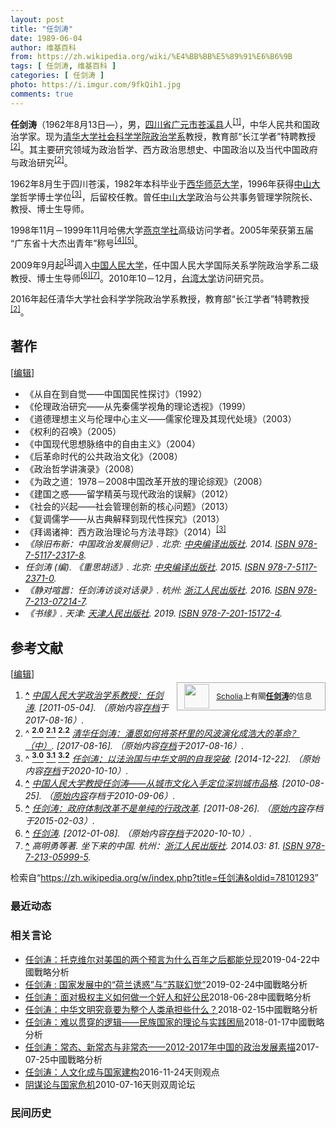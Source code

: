 ```yaml
---
layout: post
title: "任剑涛"
date: 1989-06-04
author: 维基百科
from: https://zh.wikipedia.org/wiki/%E4%BB%BB%E5%89%91%E6%B6%9B
tags: [ 任剑涛, 维基百科 ]
categories: [ 任剑涛 ]
photo: https://i.imgur.com/9fkQih1.jpg
comments: true
---
```

<div class="mw-content-ltr mw-parser-output" lang="zh" dir="ltr"><style data-mw-deduplicate="TemplateStyles:r83732082">.mw-parser-output .infobox-subbox{padding:0;border:none;margin:-3px;width:auto;min-width:100%;font-size:100%;clear:none;float:none;background-color:transparent}.mw-parser-output .infobox-3cols-child{margin:auto}.mw-parser-output .infobox .navbar{font-size:100%}body.skin-minerva .mw-parser-output .infobox-header,body.skin-minerva .mw-parser-output .infobox-subheader,body.skin-minerva .mw-parser-output .infobox-above,body.skin-minerva .mw-parser-output .infobox-title,body.skin-minerva .mw-parser-output .infobox-image,body.skin-minerva .mw-parser-output .infobox-full-data,body.skin-minerva .mw-parser-output .infobox-below{text-align:center}@media screen{html.skin-theme-clientpref-night .mw-parser-output .infobox-full-data:not(.notheme)>div:not(.notheme)[style]{background:#1f1f23!important;color:#f8f9fa}@media screen and (prefers-color-scheme:dark){html.skin-theme-clientpref-os .mw-parser-output .infobox-full-data:not(.notheme) div:not(.notheme){background:#1f1f23!important;color:#f8f9fa}}html.skin-theme-clientpref-night .mw-parser-output .infobox td div:not(.notheme)[style]{background:transparent!important;color:var(--color-base,#202122)}@media screen and (prefers-color-scheme:dark){html.skin-theme-clientpref-os .mw-parser-output .infobox td div:not(.notheme)[style]{background:transparent!important;color:var(--color-base,#202122)}}html.skin-theme-clientpref-night .mw-parser-output .infobox td div.NavHead:not(.notheme)[style]{background:transparent!important}}@media screen and (prefers-color-scheme:dark){html.skin-theme-clientpref-os .mw-parser-output .infobox td div.NavHead:not(.notheme)[style]{background:transparent!important}}@media(min-width:640px){body.skin--responsive .mw-parser-output .infobox-table{display:table!important}body.skin--responsive .mw-parser-output .infobox-table>caption{display:table-caption!important}body.skin--responsive .mw-parser-output .infobox-table>tbody{display:table-row-group}body.skin--responsive .mw-parser-output .infobox-table tr{display:table-row!important}body.skin--responsive .mw-parser-output .infobox-table th,body.skin--responsive .mw-parser-output .infobox-table td{padding-left:inherit;padding-right:inherit}}</style>
<p><b>任剑涛</b>（1962年8月13日<span class="useeditintro" title="Template:BLP editintro">—</span>），男，<a href="/wiki/%E5%9B%9B%E5%B7%9D%E7%9C%81" title="四川省">四川省</a><a href="/wiki/%E5%B9%BF%E5%85%83%E5%B8%82" title="广元市">广元市</a><a href="/wiki/%E8%8B%8D%E6%BA%AA%E5%8E%BF" title="苍溪县">苍溪县</a>人<sup id="cite_ref-中国人民大学政治学系教授：任剑涛_1-0" class="reference"><a href="#cite_note-中国人民大学政治学系教授：任剑涛-1"><span class="cite-bracket">[</span>1<span class="cite-bracket">]</span></a></sup>，中华人民共和国政治学家。现为<a href="/wiki/%E6%B8%85%E5%8D%8E%E5%A4%A7%E5%AD%A6" title="清华大学">清华大学</a><a href="/wiki/%E6%B8%85%E5%8D%8E%E5%A4%A7%E5%AD%A6%E7%A4%BE%E4%BC%9A%E7%A7%91%E5%AD%A6%E5%AD%A6%E9%99%A2" title="清华大学社会科学学院">社会科学学院</a><a href="/wiki/%E6%B8%85%E5%8D%8E%E5%A4%A7%E5%AD%A6%E6%94%BF%E6%B2%BB%E5%AD%A6%E7%B3%BB" title="清华大学政治学系">政治学系</a>教授，教育部“长江学者”特聘教授<sup id="cite_ref-清华任剑涛：潘恩如何将茶杯里的风波演化成浩大的革命？（中）_2-0" class="reference"><a href="#cite_note-清华任剑涛：潘恩如何将茶杯里的风波演化成浩大的革命？（中）-2"><span class="cite-bracket">[</span>2<span class="cite-bracket">]</span></a></sup>。其主要研究领域为政治哲学、西方政治思想史、中国政治以及当代中国政府与政治研究<sup id="cite_ref-清华任剑涛：潘恩如何将茶杯里的风波演化成浩大的革命？（中）_2-1" class="reference"><a href="#cite_note-清华任剑涛：潘恩如何将茶杯里的风波演化成浩大的革命？（中）-2"><span class="cite-bracket">[</span>2<span class="cite-bracket">]</span></a></sup>。
</p>
<div class="mw-heading mw-heading2"></div>
<p>1962年8月生于四川苍溪，1982年本科毕业于<a href="/wiki/%E8%A5%BF%E5%8D%8E%E5%B8%88%E8%8C%83%E5%A4%A7%E5%AD%A6" title="西华师范大学">西华师范大学</a>，1996年获得<a href="/wiki/%E4%B8%AD%E5%B1%B1%E5%A4%A7%E5%AD%A6" title="中山大学">中山大学</a>哲学博士学位<sup id="cite_ref-任剑涛：以法治国与中华文明的自我突破_3-0" class="reference"><a href="#cite_note-任剑涛：以法治国与中华文明的自我突破-3"><span class="cite-bracket">[</span>3<span class="cite-bracket">]</span></a></sup>，后留校任教。曾任<a href="/wiki/%E4%B8%AD%E5%B1%B1%E5%A4%A7%E5%AD%A6" title="中山大学">中山大学</a>政治与公共事务管理学院院长、教授、博士生导师。
</p><p>1998年11月－1999年11月哈佛大学<a href="/wiki/%E5%93%88%E4%BD%9B%E7%87%95%E4%BA%AC%E5%AD%A6%E7%A4%BE" title="哈佛燕京学社">燕京学社</a>高级访问学者。2005年荣获第五届“广东省十大杰出青年”称号<sup id="cite_ref-中国人民大学教授任剑涛——从城市文化入手定位深圳城市品格_4-0" class="reference"><a href="#cite_note-中国人民大学教授任剑涛——从城市文化入手定位深圳城市品格-4"><span class="cite-bracket">[</span>4<span class="cite-bracket">]</span></a></sup><sup id="cite_ref-任剑涛：政府体制改革不是单纯的行政改革_5-0" class="reference"><a href="#cite_note-任剑涛：政府体制改革不是单纯的行政改革-5"><span class="cite-bracket">[</span>5<span class="cite-bracket">]</span></a></sup>。
</p><p>2009年9月起<sup id="cite_ref-任剑涛：以法治国与中华文明的自我突破_3-1" class="reference"><a href="#cite_note-任剑涛：以法治国与中华文明的自我突破-3"><span class="cite-bracket">[</span>3<span class="cite-bracket">]</span></a></sup>调入<a href="/wiki/%E4%B8%AD%E5%9B%BD%E4%BA%BA%E6%B0%91%E5%A4%A7%E5%AD%A6" title="中国人民大学">中国人民大学</a>，任中国人民大学国际关系学院政治学系二级教授、博士生导师<sup id="cite_ref-任剑涛_6-0" class="reference"><a href="#cite_note-任剑涛-6"><span class="cite-bracket">[</span>6<span class="cite-bracket">]</span></a></sup><sup id="cite_ref-7" class="reference"><a href="#cite_note-7"><span class="cite-bracket">[</span>7<span class="cite-bracket">]</span></a></sup>。2010年10－12月，<a href="/wiki/%E5%9C%8B%E7%AB%8B%E8%87%BA%E7%81%A3%E5%A4%A7%E5%AD%B8" title="國立臺灣大學">台湾大学</a>访问研究员。
</p><p>2016年起任清华大学社会科学学院政治学系教授，教育部“长江学者”特聘教授<sup id="cite_ref-清华任剑涛：潘恩如何将茶杯里的风波演化成浩大的革命？（中）_2-2" class="reference"><a href="#cite_note-清华任剑涛：潘恩如何将茶杯里的风波演化成浩大的革命？（中）-2"><span class="cite-bracket">[</span>2<span class="cite-bracket">]</span></a></sup>。
</p>
<div class="mw-heading mw-heading2"><h2 id="著作"><span id=".E8.91.97.E4.BD.9C"></span>著作</h2><span class="mw-editsection"><span class="mw-editsection-bracket">[</span><a href="/w/index.php?title=%E4%BB%BB%E5%89%91%E6%B6%9B&amp;action=edit&amp;section=2" title="编辑章节：著作"><span>编辑</span></a><span class="mw-editsection-bracket">]</span></span></div>
<ul><li>《从自在到自觉——中国国民性探讨》（1992）</li>
<li>《伦理政治研究——从先秦儒学视角的理论透视》（1999）</li>
<li>《道德理想主义与伦理中心主义——儒家伦理及其现代处境》（2003）</li>
<li>《权利的召唤》（2005）</li>
<li>《中国现代思想脉络中的自由主义》（2004）</li>
<li>《后革命时代的公共政治文化》（2008）</li>
<li>《政治哲学讲演录》（2008）</li>
<li>《为政之道：1978－2008中国改革开放的理论综观》（2008）</li>
<li>《建国之惑——留学精英与现代政治的误解》（2012）</li>
<li>《社会的兴起——社会管理创新的核心问题》（2013）</li>
<li>《复调儒学——从古典解释到现代性探究》（2013）</li>
<li>《拜谒诸神：西方政治理论与方法寻踪》（2014）<sup id="cite_ref-任剑涛：以法治国与中华文明的自我突破_3-2" class="reference"><a href="#cite_note-任剑涛：以法治国与中华文明的自我突破-3"><span class="cite-bracket">[</span>3<span class="cite-bracket">]</span></a></sup></li>
<li><cite class="citation book">《除旧布新：中国政治发展侧记》. 北京: <a href="/wiki/%E4%B8%AD%E5%A4%AE%E7%BC%96%E8%AF%91%E5%87%BA%E7%89%88%E7%A4%BE" class="mw-redirect" title="中央编译出版社">中央编译出版社</a>. 2014. <a href="/wiki/Special:%E7%BD%91%E7%BB%9C%E4%B9%A6%E6%BA%90/978-7-5117-2317-8" title="Special:网络书源/978-7-5117-2317-8"><span title="国际标准书号">ISBN</span>&nbsp;978-7-5117-2317-8</a>.</cite><span title="ctx_ver=Z39.88-2004&amp;rfr_id=info%3Asid%2Fzh.wikipedia.org%3A%E4%BB%BB%E5%89%91%E6%B6%9B&amp;rft.btitle=%E3%80%8A%E9%99%A4%E6%97%A7%E5%B8%83%E6%96%B0%EF%BC%9A%E4%B8%AD%E5%9B%BD%E6%94%BF%E6%B2%BB%E5%8F%91%E5%B1%95%E4%BE%A7%E8%AE%B0%E3%80%8B&amp;rft.date=2014&amp;rft.genre=book&amp;rft.isbn=978-7-5117-2317-8&amp;rft.place=%E5%8C%97%E4%BA%AC&amp;rft.pub=%E4%B8%AD%E5%A4%AE%E7%BC%96%E8%AF%91%E5%87%BA%E7%89%88%E7%A4%BE&amp;rft_val_fmt=info%3Aofi%2Ffmt%3Akev%3Amtx%3Abook" class="Z3988"><span style="display:none;">&nbsp;</span></span></li>
<li><cite class="citation book">任剑涛 (编). 《重思胡适》. 北京: <a href="/wiki/%E4%B8%AD%E5%A4%AE%E7%BC%96%E8%AF%91%E5%87%BA%E7%89%88%E7%A4%BE" class="mw-redirect" title="中央编译出版社">中央编译出版社</a>. 2015. <a href="/wiki/Special:%E7%BD%91%E7%BB%9C%E4%B9%A6%E6%BA%90/978-7-5117-2371-0" title="Special:网络书源/978-7-5117-2371-0"><span title="国际标准书号">ISBN</span>&nbsp;978-7-5117-2371-0</a>.</cite><span title="ctx_ver=Z39.88-2004&amp;rfr_id=info%3Asid%2Fzh.wikipedia.org%3A%E4%BB%BB%E5%89%91%E6%B6%9B&amp;rft.au=%E4%BB%BB%E5%89%91%E6%B6%9B&amp;rft.btitle=%E3%80%8A%E9%87%8D%E6%80%9D%E8%83%A1%E9%80%82%E3%80%8B&amp;rft.date=2015&amp;rft.genre=book&amp;rft.isbn=978-7-5117-2371-0&amp;rft.place=%E5%8C%97%E4%BA%AC&amp;rft.pub=%E4%B8%AD%E5%A4%AE%E7%BC%96%E8%AF%91%E5%87%BA%E7%89%88%E7%A4%BE&amp;rft_val_fmt=info%3Aofi%2Ffmt%3Akev%3Amtx%3Abook" class="Z3988"><span style="display:none;">&nbsp;</span></span></li>
<li><cite class="citation book">《静对喧嚣：任剑涛访谈对话录》. 杭州: <a href="/wiki/%E6%B5%99%E6%B1%9F%E4%BA%BA%E6%B0%91%E5%87%BA%E7%89%88%E7%A4%BE" title="浙江人民出版社">浙江人民出版社</a>. 2016. <a href="/wiki/Special:%E7%BD%91%E7%BB%9C%E4%B9%A6%E6%BA%90/978-7-213-07214-7" title="Special:网络书源/978-7-213-07214-7"><span title="国际标准书号">ISBN</span>&nbsp;978-7-213-07214-7</a>.</cite><span title="ctx_ver=Z39.88-2004&amp;rfr_id=info%3Asid%2Fzh.wikipedia.org%3A%E4%BB%BB%E5%89%91%E6%B6%9B&amp;rft.btitle=%E3%80%8A%E9%9D%99%E5%AF%B9%E5%96%A7%E5%9A%A3%EF%BC%9A%E4%BB%BB%E5%89%91%E6%B6%9B%E8%AE%BF%E8%B0%88%E5%AF%B9%E8%AF%9D%E5%BD%95%E3%80%8B&amp;rft.date=2016&amp;rft.genre=book&amp;rft.isbn=978-7-213-07214-7&amp;rft.place=%E6%9D%AD%E5%B7%9E&amp;rft.pub=%E6%B5%99%E6%B1%9F%E4%BA%BA%E6%B0%91%E5%87%BA%E7%89%88%E7%A4%BE&amp;rft_val_fmt=info%3Aofi%2Ffmt%3Akev%3Amtx%3Abook" class="Z3988"><span style="display:none;">&nbsp;</span></span></li>
<li><cite class="citation book">《书缘》. 天津: <a href="/wiki/%E5%A4%A9%E6%B4%A5%E4%BA%BA%E6%B0%91%E5%87%BA%E7%89%88%E7%A4%BE" title="天津人民出版社">天津人民出版社</a>. 2019. <a href="/wiki/Special:%E7%BD%91%E7%BB%9C%E4%B9%A6%E6%BA%90/978-7-201-15172-4" title="Special:网络书源/978-7-201-15172-4"><span title="国际标准书号">ISBN</span>&nbsp;978-7-201-15172-4</a>.</cite><span title="ctx_ver=Z39.88-2004&amp;rfr_id=info%3Asid%2Fzh.wikipedia.org%3A%E4%BB%BB%E5%89%91%E6%B6%9B&amp;rft.btitle=%E3%80%8A%E4%B9%A6%E7%BC%98%E3%80%8B&amp;rft.date=2019&amp;rft.genre=book&amp;rft.isbn=978-7-201-15172-4&amp;rft.place=%E5%A4%A9%E6%B4%A5&amp;rft.pub=%E5%A4%A9%E6%B4%A5%E4%BA%BA%E6%B0%91%E5%87%BA%E7%89%88%E7%A4%BE&amp;rft_val_fmt=info%3Aofi%2Ffmt%3Akev%3Amtx%3Abook" class="Z3988"><span style="display:none;">&nbsp;</span></span></li></ul>
<div class="mw-heading mw-heading2"><h2 id="参考文献"><span id=".E5.8F.82.E8.80.83.E6.96.87.E7.8C.AE"></span>参考文献</h2><span class="mw-editsection"><span class="mw-editsection-bracket">[</span><a href="/w/index.php?title=%E4%BB%BB%E5%89%91%E6%B6%9B&amp;action=edit&amp;section=3" title="编辑章节：参考文献"><span>编辑</span></a><span class="mw-editsection-bracket">]</span></span></div>
<style data-mw-deduplicate="TemplateStyles:r82655521">.mw-parser-output .side-box{margin:4px 0;box-sizing:border-box;border:1px solid #aaa;font-size:88%;line-height:1.25em;background-color:#f9f9f9;display:flow-root}.mw-parser-output .side-box-abovebelow,.mw-parser-output .side-box-text{padding:0.25em 0.9em}.mw-parser-output .side-box-image{padding:2px 0 2px 0.9em;text-align:center}.mw-parser-output .side-box-imageright{padding:2px 0.9em 2px 0;text-align:center}@media(min-width:500px){.mw-parser-output .side-box-flex{display:flex;align-items:center}.mw-parser-output .side-box-text{flex:1}}@media(min-width:720px){.mw-parser-output .side-box{width:238px}.mw-parser-output .side-box-right{clear:right;float:right;margin-left:1em}.mw-parser-output .side-box-left{margin-right:1em}}</style><div class="side-box metadata side-box-right"><style data-mw-deduplicate="TemplateStyles:r82655520">.mw-parser-output .plainlist ol,.mw-parser-output .plainlist ul{line-height:inherit;list-style:none;margin:0;padding:0}.mw-parser-output .plainlist ol li,.mw-parser-output .plainlist ul li{margin-bottom:0}</style>
<div class="side-box-flex">
<div class="side-box-image"><span class="noviewer" typeof="mw:File"><span><img alt="" src="//upload.wikimedia.org/wikipedia/commons/thumb/3/32/Scholia_logo.svg/40px-Scholia_logo.svg.png" decoding="async" width="40" height="39" class="mw-file-element" srcset="//upload.wikimedia.org/wikipedia/commons/thumb/3/32/Scholia_logo.svg/60px-Scholia_logo.svg.png 1.5x, //upload.wikimedia.org/wikipedia/commons/thumb/3/32/Scholia_logo.svg/80px-Scholia_logo.svg.png 2x" data-file-width="107" data-file-height="104"></span></span></div>
<div class="side-box-text plainlist"><a href="https://www.wikidata.org/wiki/Wikidata:Scholia/zh" class="extiw" title="d:Wikidata:Scholia/zh">Scholia</a>上有關<b><a href="https://iw.toolforge.org/scholia/author/Q20062619" class="extiw" title="toolforge:scholia/author/Q20062619">任剑涛</a></b>的信息</div></div>
</div>
<div class="reflist" style="list-style-type: decimal;">
<ol class="references">
<li id="cite_note-中国人民大学政治学系教授：任剑涛-1"><span class="mw-cite-backlink"><b><a href="#cite_ref-中国人民大学政治学系教授：任剑涛_1-0">^</a></b></span> <span class="reference-text"><cite class="citation web"><a rel="nofollow" class="external text" href="http://edu.qq.com/a/20110503/000035.htm">中国人民大学政治学系教授：任剑涛</a>.  <span class="reference-accessdate"> [<span class="nowrap">2011-05-04</span>]</span>. （原始内容<a rel="nofollow" class="external text" href="https://web.archive.org/web/20170816152422/http://edu.qq.com/a/20110503/000035.htm">存档</a>于2017-08-16）.</cite><span title="ctx_ver=Z39.88-2004&amp;rfr_id=info%3Asid%2Fzh.wikipedia.org%3A%E4%BB%BB%E5%89%91%E6%B6%9B&amp;rft.btitle=%E4%B8%AD%E5%9B%BD%E4%BA%BA%E6%B0%91%E5%A4%A7%E5%AD%A6%E6%94%BF%E6%B2%BB%E5%AD%A6%E7%B3%BB%E6%95%99%E6%8E%88%EF%BC%9A%E4%BB%BB%E5%89%91%E6%B6%9B&amp;rft.genre=unknown&amp;rft_id=http%3A%2F%2Fedu.qq.com%2Fa%2F20110503%2F000035.htm&amp;rft_val_fmt=info%3Aofi%2Ffmt%3Akev%3Amtx%3Abook" class="Z3988"><span style="display:none;">&nbsp;</span></span></span>
</li>
<li id="cite_note-清华任剑涛：潘恩如何将茶杯里的风波演化成浩大的革命？（中）-2"><span class="mw-cite-backlink">^ <a href="#cite_ref-清华任剑涛：潘恩如何将茶杯里的风波演化成浩大的革命？（中）_2-0"><sup><b>2.0</b></sup></a> <a href="#cite_ref-清华任剑涛：潘恩如何将茶杯里的风波演化成浩大的革命？（中）_2-1"><sup><b>2.1</b></sup></a> <a href="#cite_ref-清华任剑涛：潘恩如何将茶杯里的风波演化成浩大的革命？（中）_2-2"><sup><b>2.2</b></sup></a></span> <span class="reference-text"><cite class="citation web"><a rel="nofollow" class="external text" href="http://news.ifeng.com/a/20170816/51653623_0.shtml">清华任剑涛：潘恩如何将茶杯里的风波演化成浩大的革命？（中）</a>.  <span class="reference-accessdate"> [<span class="nowrap">2017-08-16</span>]</span>. （原始内容<a rel="nofollow" class="external text" href="https://web.archive.org/web/20170816152138/http://news.ifeng.com/a/20170816/51653623_0.shtml">存档</a>于2017-08-16）.</cite><span title="ctx_ver=Z39.88-2004&amp;rfr_id=info%3Asid%2Fzh.wikipedia.org%3A%E4%BB%BB%E5%89%91%E6%B6%9B&amp;rft.btitle=%E6%B8%85%E5%8D%8E%E4%BB%BB%E5%89%91%E6%B6%9B%EF%BC%9A%E6%BD%98%E6%81%A9%E5%A6%82%E4%BD%95%E5%B0%86%E8%8C%B6%E6%9D%AF%E9%87%8C%E7%9A%84%E9%A3%8E%E6%B3%A2%E6%BC%94%E5%8C%96%E6%88%90%E6%B5%A9%E5%A4%A7%E7%9A%84%E9%9D%A9%E5%91%BD%EF%BC%9F%EF%BC%88%E4%B8%AD%EF%BC%89&amp;rft.genre=unknown&amp;rft_id=http%3A%2F%2Fnews.ifeng.com%2Fa%2F20170816%2F51653623_0.shtml&amp;rft_val_fmt=info%3Aofi%2Ffmt%3Akev%3Amtx%3Abook" class="Z3988"><span style="display:none;">&nbsp;</span></span></span>
</li>
<li id="cite_note-任剑涛：以法治国与中华文明的自我突破-3"><span class="mw-cite-backlink">^ <a href="#cite_ref-任剑涛：以法治国与中华文明的自我突破_3-0"><sup><b>3.0</b></sup></a> <a href="#cite_ref-任剑涛：以法治国与中华文明的自我突破_3-1"><sup><b>3.1</b></sup></a> <a href="#cite_ref-任剑涛：以法治国与中华文明的自我突破_3-2"><sup><b>3.2</b></sup></a></span> <span class="reference-text"><cite class="citation web"><a rel="nofollow" class="external text" href="http://theory.gmw.cn/2014-12/22/content_14254494.htm">任剑涛：以法治国与中华文明的自我突破</a>.  <span class="reference-accessdate"> [<span class="nowrap">2014-12-22</span>]</span>. （原始内容<a rel="nofollow" class="external text" href="https://web.archive.org/web/20201010014230/http://theory.gmw.cn/2014-12/22/content_14254494.htm">存档</a>于2020-10-10）.</cite><span title="ctx_ver=Z39.88-2004&amp;rfr_id=info%3Asid%2Fzh.wikipedia.org%3A%E4%BB%BB%E5%89%91%E6%B6%9B&amp;rft.btitle=%E4%BB%BB%E5%89%91%E6%B6%9B%EF%BC%9A%E4%BB%A5%E6%B3%95%E6%B2%BB%E5%9B%BD%E4%B8%8E%E4%B8%AD%E5%8D%8E%E6%96%87%E6%98%8E%E7%9A%84%E8%87%AA%E6%88%91%E7%AA%81%E7%A0%B4&amp;rft.genre=unknown&amp;rft_id=http%3A%2F%2Ftheory.gmw.cn%2F2014-12%2F22%2Fcontent_14254494.htm&amp;rft_val_fmt=info%3Aofi%2Ffmt%3Akev%3Amtx%3Abook" class="Z3988"><span style="display:none;">&nbsp;</span></span></span>
</li>
<li id="cite_note-中国人民大学教授任剑涛——从城市文化入手定位深圳城市品格-4"><span class="mw-cite-backlink"><b><a href="#cite_ref-中国人民大学教授任剑涛——从城市文化入手定位深圳城市品格_4-0">^</a></b></span> <span class="reference-text"><cite class="citation web"><a rel="nofollow" class="external text" href="https://web.archive.org/web/20100906144515/http://sztqb.sznews.com/html/2010-08/25/content_1206608.htm">中国人民大学教授任剑涛——从城市文化入手定位深圳城市品格</a>.  <span class="reference-accessdate"> [<span class="nowrap">2010-08-25</span>]</span>. （<a rel="nofollow" class="external text" href="http://sztqb.sznews.com/html/2010-08/25/content_1206608.htm">原始内容</a>存档于2010-09-06）.</cite><span title="ctx_ver=Z39.88-2004&amp;rfr_id=info%3Asid%2Fzh.wikipedia.org%3A%E4%BB%BB%E5%89%91%E6%B6%9B&amp;rft.btitle=%E4%B8%AD%E5%9B%BD%E4%BA%BA%E6%B0%91%E5%A4%A7%E5%AD%A6%E6%95%99%E6%8E%88%E4%BB%BB%E5%89%91%E6%B6%9B%E2%80%94%E2%80%94%E4%BB%8E%E5%9F%8E%E5%B8%82%E6%96%87%E5%8C%96%E5%85%A5%E6%89%8B%E5%AE%9A%E4%BD%8D%E6%B7%B1%E5%9C%B3%E5%9F%8E%E5%B8%82%E5%93%81%E6%A0%BC&amp;rft.genre=unknown&amp;rft_id=http%3A%2F%2Fsztqb.sznews.com%2Fhtml%2F2010-08%2F25%2Fcontent_1206608.htm&amp;rft_val_fmt=info%3Aofi%2Ffmt%3Akev%3Amtx%3Abook" class="Z3988"><span style="display:none;">&nbsp;</span></span></span>
</li>
<li id="cite_note-任剑涛：政府体制改革不是单纯的行政改革-5"><span class="mw-cite-backlink"><b><a href="#cite_ref-任剑涛：政府体制改革不是单纯的行政改革_5-0">^</a></b></span> <span class="reference-text"><cite class="citation web"><a rel="nofollow" class="external text" href="https://web.archive.org/web/20150203120017/http://www.chinareform.net/special_detail.php?id=359">任剑涛：政府体制改革不是单纯的行政改革</a>.  <span class="reference-accessdate"> [<span class="nowrap">2011-08-26</span>]</span>. （<a rel="nofollow" class="external text" href="http://www.chinareform.net/special_detail.php?id=359">原始内容</a>存档于2015-02-03）.</cite><span title="ctx_ver=Z39.88-2004&amp;rfr_id=info%3Asid%2Fzh.wikipedia.org%3A%E4%BB%BB%E5%89%91%E6%B6%9B&amp;rft.btitle=%E4%BB%BB%E5%89%91%E6%B6%9B%EF%BC%9A%E6%94%BF%E5%BA%9C%E4%BD%93%E5%88%B6%E6%94%B9%E9%9D%A9%E4%B8%8D%E6%98%AF%E5%8D%95%E7%BA%AF%E7%9A%84%E8%A1%8C%E6%94%BF%E6%94%B9%E9%9D%A9&amp;rft.genre=unknown&amp;rft_id=http%3A%2F%2Fwww.chinareform.net%2Fspecial_detail.php%3Fid%3D359&amp;rft_val_fmt=info%3Aofi%2Ffmt%3Akev%3Amtx%3Abook" class="Z3988"><span style="display:none;">&nbsp;</span></span></span>
</li>
<li id="cite_note-任剑涛-6"><span class="mw-cite-backlink"><b><a href="#cite_ref-任剑涛_6-0">^</a></b></span> <span class="reference-text"><cite class="citation web"><a rel="nofollow" class="external text" href="http://economy.caixin.com/2011/9393/100323792/">任剑涛</a>.  <span class="reference-accessdate"> [<span class="nowrap">2012-01-08</span>]</span>. （原始内容<a rel="nofollow" class="external text" href="https://web.archive.org/web/20201010014234/http://economy.caixin.com/2011/9393/100323792/">存档</a>于2020-10-10）.</cite><span title="ctx_ver=Z39.88-2004&amp;rfr_id=info%3Asid%2Fzh.wikipedia.org%3A%E4%BB%BB%E5%89%91%E6%B6%9B&amp;rft.btitle=%E4%BB%BB%E5%89%91%E6%B6%9B&amp;rft.genre=unknown&amp;rft_id=http%3A%2F%2Feconomy.caixin.com%2F2011%2F9393%2F100323792%2F&amp;rft_val_fmt=info%3Aofi%2Ffmt%3Akev%3Amtx%3Abook" class="Z3988"><span style="display:none;">&nbsp;</span></span></span>
</li>
<li id="cite_note-7"><span class="mw-cite-backlink"><b><a href="#cite_ref-7">^</a></b></span> <span class="reference-text"><cite class="citation book">高明勇等著. 坐下来的中国. 杭州：<a href="/wiki/%E6%B5%99%E6%B1%9F%E4%BA%BA%E6%B0%91%E5%87%BA%E7%89%88%E7%A4%BE" title="浙江人民出版社">浙江人民出版社</a>. 2014.03: 81. <a href="/wiki/Special:%E7%BD%91%E7%BB%9C%E4%B9%A6%E6%BA%90/978-7-213-05999-5" title="Special:网络书源/978-7-213-05999-5"><span title="国际标准书号">ISBN</span>&nbsp;978-7-213-05999-5</a>.</cite><span title="ctx_ver=Z39.88-2004&amp;rfr_id=info%3Asid%2Fzh.wikipedia.org%3A%E4%BB%BB%E5%89%91%E6%B6%9B&amp;rft.au=%E9%AB%98%E6%98%8E%E5%8B%87%E7%AD%89%E8%91%97&amp;rft.btitle=%E5%9D%90%E4%B8%8B%E6%9D%A5%E7%9A%84%E4%B8%AD%E5%9B%BD&amp;rft.genre=book&amp;rft.isbn=978-7-213-05999-5&amp;rft.pages=81&amp;rft.pub=%E6%9D%AD%E5%B7%9E%EF%BC%9A%E6%B5%99%E6%B1%9F%E4%BA%BA%E6%B0%91%E5%87%BA%E7%89%88%E7%A4%BE&amp;rft_val_fmt=info%3Aofi%2Ffmt%3Akev%3Amtx%3Abook" class="Z3988"><span style="display:none;">&nbsp;</span></span> <span style="display:none;font-size:100%" class="error citation-comment">请检查<code style="color:inherit; border:inherit; padding:inherit;">|date=</code>中的日期值 (<a href="/wiki/Help:%E5%BC%95%E6%96%87%E6%A0%BC%E5%BC%8F1%E9%94%99%E8%AF%AF#bad_date" title="Help:引文格式1错误">帮助</a>)</span></span>
</li>
</ol></div>



<!-- 
NewPP limit report
Parsed by mw‐api‐int.eqiad.main‐646569df6f‐4xlkf
Cached time: 20240817180445
Cache expiry: 2592000
Reduced expiry: false
Complications: []
CPU time usage: 0.917 seconds
Real time usage: 1.128 seconds
Preprocessor visited node count: 2934/1000000
Post‐expand include size: 75573/2097152 bytes
Template argument size: 1750/2097152 bytes
Highest expansion depth: 19/100
Expensive parser function count: 7/500
Unstrip recursion depth: 0/20
Unstrip post‐expand size: 21692/5000000 bytes
Lua time usage: 0.354/10.000 seconds
Lua memory usage: 5068446/52428800 bytes
Number of Wikibase entities loaded: 1/400
-->
<!--
Transclusion expansion time report (%,ms,calls,template)
100.00%  811.213      1 -total
 38.33%  310.962      1 Template:Infobox_person
 24.89%  201.884      1 Template:Infobox_person/core
 21.81%  176.891      1 Template:Infobox
 14.20%  115.158      2 Template:Navbox
 12.69%  102.915      1 Template:中国政治学会第六届理事会
 12.63%  102.442      5 Template:Cite_book
 12.59%  102.139      1 Template:Wikidata_image
 11.22%   91.046      1 Template:Reflist
  9.39%   76.172      1 Template:Scholia
-->

<!-- Saved in parser cache with key zhwiki:pcache:idhash:4498999-0!canonical!zh and timestamp 20240817180445 and revision id 78101293. Rendering was triggered because: api-parse
 -->
</div><!--esi <esi:include src="/esitest-fa8a495983347898/content" /> --><noscript><img src="https://login.wikimedia.org/wiki/Special:CentralAutoLogin/start?type=1x1" alt="" width="1" height="1" style="border: none; position: absolute;"></noscript>
<div class="printfooter" data-nosnippet="">检索自“<a dir="ltr" href="https://zh.wikipedia.org/w/index.php?title=任剑涛&amp;oldid=78101293">https://zh.wikipedia.org/w/index.php?title=任剑涛&amp;oldid=78101293</a>”</div><div id="recent-news"><h3>最近动态</h3><ul></ul></div><div id="open-opinion"><h3>相关言论</h3><ul><li><a href="https://nodebe4.github.io/opinion/2019-04-22/%E4%BB%BB%E5%89%91%E6%B6%9B-%E6%89%98%E5%85%8B%E7%BB%B4%E5%B0%94%E5%AF%B9%E7%BE%8E%E5%9B%BD%E7%9A%84%E4%B8%A4%E4%B8%AA%E9%A2%84%E8%A8%80%E4%B8%BA%E4%BB%80%E4%B9%88%E7%99%BE%E5%B9%B4%E4%B9%8B%E5%90%8E%E9%83%BD%E8%83%BD%E5%85%91%E7%8E%B0/" title="任剑涛">任剑涛：托克维尔对美国的两个预言为什么百年之后都能兑现</a><time>2019-04-22</time><a class="tag">中國戰略分析</a></li>
<li><a href="https://nodebe4.github.io/opinion/2019-02-24/%E4%BB%BB%E5%89%91%E6%B6%9B-%E5%9B%BD%E5%AE%B6%E5%8F%91%E5%B1%95%E4%B8%AD%E7%9A%84-%E8%8D%B7%E5%85%B0%E8%AF%B1%E6%83%91-%E4%B8%8E-%E8%8B%8F%E8%81%94%E5%B9%BB%E8%A7%89/" title="任剑涛">任剑涛 : 国家发展中的“荷兰诱惑”与“苏联幻觉”</a><time>2019-02-24</time><a class="tag">中國戰略分析</a></li>
<li><a href="https://nodebe4.github.io/opinion/2018-06-28/%E4%BB%BB%E5%89%91%E6%B6%9B-%E9%9D%A2%E5%AF%B9%E6%9E%81%E6%9D%83%E4%B8%BB%E4%B9%89%E5%A6%82%E4%BD%95%E5%81%9A%E4%B8%80%E4%B8%AA%E5%A5%BD%E4%BA%BA%E5%92%8C%E5%A5%BD%E5%85%AC%E6%B0%91/" title="任剑涛">任剑涛：面对极权主义如何做一个好人和好公民</a><time>2018-06-28</time><a class="tag">中國戰略分析</a></li>
<li><a href="https://nodebe4.github.io/opinion/2018-02-15/%E4%BB%BB%E5%89%91%E6%B6%9B-%E4%B8%AD%E5%8D%8E%E6%96%87%E6%98%8E%E7%A9%B6%E7%AB%9F%E8%A6%81%E4%B8%BA%E6%95%B4%E4%B8%AA%E4%BA%BA%E7%B1%BB%E6%89%BF%E6%8B%85%E4%BA%9B%E4%BB%80%E4%B9%88/" title="任剑涛">任剑涛：中华文明究竟要为整个人类承担些什么？</a><time>2018-02-15</time><a class="tag">中國戰略分析</a></li>
<li><a href="https://nodebe4.github.io/opinion/2018-01-17/%E4%BB%BB%E5%89%91%E6%B6%9B-%E9%9A%BE%E4%BB%A5%E8%B4%AF%E7%A9%BF%E7%9A%84%E9%80%BB%E8%BE%91-%E6%B0%91%E6%97%8F%E5%9B%BD%E5%AE%B6%E7%9A%84%E7%90%86%E8%AE%BA%E4%B8%8E%E5%AE%9E%E8%B7%B5%E5%9B%B0%E5%B1%80/" title="任剑涛">任剑涛：难以贯穿的逻辑——民族国家的理论与实践困局</a><time>2018-01-17</time><a class="tag">中國戰略分析</a></li>
<li><a href="https://nodebe4.github.io/opinion/2017-07-25/%E4%BB%BB%E5%89%91%E6%B6%9B-%E5%B8%B8%E6%80%81-%E6%96%B0%E5%B8%B8%E6%80%81%E4%B8%8E%E9%9D%9E%E5%B8%B8%E6%80%81-2012-2017%E5%B9%B4%E4%B8%AD%E5%9B%BD%E7%9A%84%E6%94%BF%E6%B2%BB%E5%8F%91%E5%B1%95%E7%B4%A0%E6%8F%8F/" title="任剑涛">任剑涛：常态、新常态与非常态——2012-2017年中国的政治发展素描</a><time>2017-07-25</time><a class="tag">中國戰略分析</a></li>
<li><a href="https://nodebe4.github.io/opinion/2016-11-24/%E4%BB%BB%E5%89%91%E6%B6%9B-%E4%BA%BA%E6%96%87%E5%8C%96%E6%88%90%E4%B8%8E%E5%9B%BD%E5%AE%B6%E5%BB%BA%E6%9E%84/" title="任剑涛">任剑涛：人文化成与国家建构</a><time>2016-11-24</time><a class="tag">天则观点</a></li>
<li><a href="https://nodebe4.github.io/opinion/2010-07-16/%E9%98%B4%E8%B0%8B%E8%AE%BA%E4%B8%8E%E5%9B%BD%E5%AE%B6%E5%8D%B1%E6%9C%BA/" title="任剑涛">阴谋论与国家危机</a><time>2010-07-16</time><a class="tag">天则双周论坛</a></li>
</ul></div><div id="mjls-record"><h3>民间历史</h3><ul></ul></div>